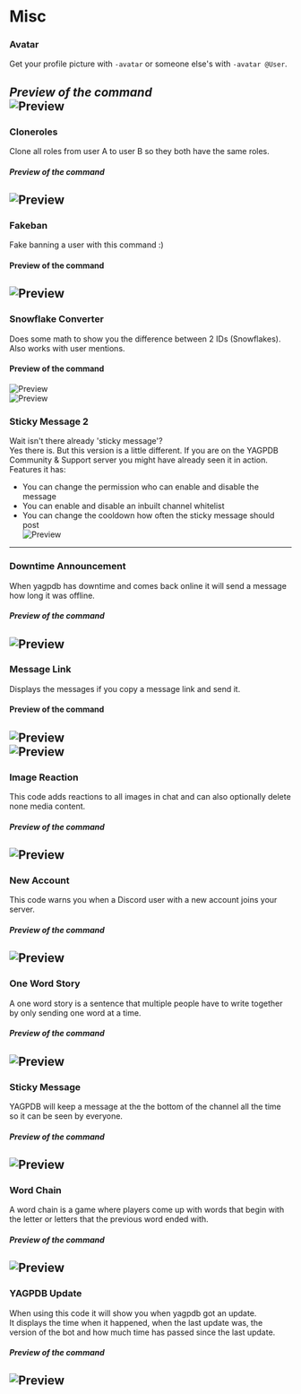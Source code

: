 # Misc

### Avatar

Get your profile picture with `-avatar` or someone else's with `-avatar @User`.

*Preview of the command*  
![Preview](https://i.imgur.com/n4DY85k.png)  
---

### Cloneroles

Clone all roles from user A to user B so they both have the same roles.

#### *Preview of the command*  

![Preview](https://i.imgur.com/vUacObB.gif)  
---

### Fakeban

Fake banning a user with this command :)

#### Preview of the command  

![Preview](https://i.imgur.com/BF08GMo.png)  
---

### Snowflake Converter

Does some math to show you the difference between 2 IDs (Snowflakes). Also works with user mentions.

#### Preview of the command  

![Preview](https://i.imgur.com/RlVeP4S.png)  
![Preview](https://i.imgur.com/O4UgpBO.png)  



### Sticky Message 2
Wait isn't there already 'sticky message'?  
Yes there is. But this version is a little different. If you are on the YAGPDB Community & Support server you might have already seen it in action.  
Features it has:
- You can change the permission who can enable and disable the message  
- You can enable and disable an inbuilt channel whitelist  
- You can change the cooldown how often the sticky message should post  
![Preview](https://i.imgur.com/ohRubPw.gif)  
---

### Downtime Announcement
When yagpdb has downtime and comes back online it will send a message how long it was offline.  

#### *Preview of the command*  
![Preview](https://i.imgur.com/59W62tC.png)  
---


### Message Link

Displays the messages if you copy a message link and send it.

#### Preview of the command  

![Preview](https://i.imgur.com/S3ZBXY1.gif)  
![Preview](https://i.imgur.com/Oa2Yyxa.gif)  
---


### Image Reaction
This code adds reactions to all images in chat and can also optionally delete none media content.  

#### *Preview of the command*  
![Preview](https://i.imgur.com/4xvBJeo.gif)  
---


### New Account
This code warns you when a Discord user with a new account joins your server.  

#### *Preview of the command*  
![Preview](https://i.imgur.com/rWYhtzr.png)  
---


### One Word Story
A one word story is a sentence that multiple people have to write together by only sending one word at a time.  

#### *Preview of the command*  
![Preview](https://i.imgur.com/RVBxK4T.png)  
---


### Sticky Message
YAGPDB will keep a message at the the bottom of the channel all the time so it can be seen by everyone.  

#### *Preview of the command*  
![Preview](https://i.imgur.com/8S0TSa7.gif)  
---


### Word Chain
A word chain is a game where players come up with words that begin with the letter or letters that the previous word ended with.  

#### *Preview of the command*  
![Preview](https://i.imgur.com/4f7iLsL.gif)  
---

### YAGPDB Update
When using this code it will show you when yagpdb got an update.  
It displays the time when it happened, when the last update was, the version of the bot and how much time has passed since the last update.  

#### *Preview of the command*  
![Preview](https://i.imgur.com/Mo6NR2V.png)  
---